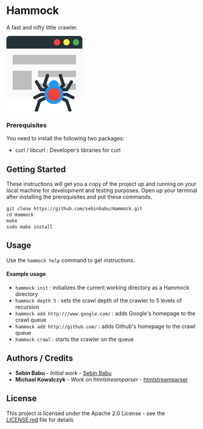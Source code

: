 # Hammock

A fast and nifty little crawler.

![Hammock](https://raw.githubusercontent.com/sebinbabu/Hammock/master/web-crawler.jpg)


### Prerequisites

You need to install the following two packages: 
* curl / libcurl : Developer’s libraries for curl

## Getting Started

These instructions will get you a copy of the project up and running on your local machine for development and testing purposes. Open up your terminal after installing the prerequisites and put these commands.

```
git clone https://github.com/sebinbabu/Hammock.git
cd Hammock
make
sudo make install
```
## Usage

Use the ```hammock help``` command to get instructions.

#### Example usage

* ```hammock init``` : initializes the current working directory as a Hammock directory
* ```hammock depth 5``` : sets the crawl depth of the crawler to 5 levels of recursion
* ```hammock add http:///www.google.com/``` : adds Google's homepage to the crawl queue
* ```hammock add http://github.com/``` : adds Github's homepage to the crawl queue
* ```hammock crawl``` : starts the crawler on the queue

## Authors / Credits

* **Sebin Babu** - *Initial work* - [Sebin Babu](https://github.com/sebinbabu)
* **Michael Kowalczyk** - *Work on htmlstreamparser* - [htmlstreamparser](https://code.google.com/archive/p/htmlstreamparser/)

## License

This project is licensed under the Apache 2.0 License - see the [LICENSE.md](LICENSE.md) file for details

